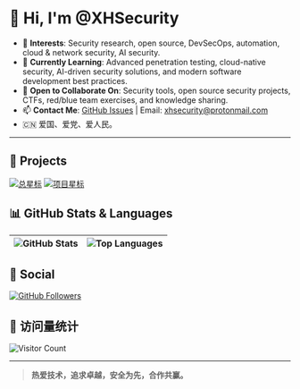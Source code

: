 # 👋 Hi, I'm @XHSecurity

- 👀 **Interests**: Security research, open source, DevSecOps, automation, cloud & network security, AI security.
- 🌱 **Currently Learning**: Advanced penetration testing, cloud-native security, AI-driven security solutions, and modern software development best practices.
- 🤝 **Open to Collaborate On**: Security tools, open source security projects, CTFs, red/blue team exercises, and knowledge sharing.
- 📫 **Contact Me**: [GitHub Issues](https://github.com/XHSecurity/XHSecurity/issues) | Email: xhsecurity@protonmail.com
- 🇨🇳 爱国、爱党、爱人民。

---

<!---
XHSecurity/XHSecurity is a ✨ special ✨ repository because its `README.md` (this file) appears on your GitHub profile.
You can click the Preview link to take a look at your changes.
--->

## 🚀 Projects

[![总星标](https://img.shields.io/github/stars/XHSecurity?affiliations=OWNER%2CCOLLABORATOR%2CORGANIZATION_MEMBER&label=%E2%AD%90%EF%B8%8F+%E6%80%BB%E6%98%9F%E6%A0%87&style=flat-square)](https://github.com/XHSecurity/)
[![项目星标](https://img.shields.io/github/stars/XHSecurity/JDK_Switch_Version?style=flat-square&label=%E2%AD%90%EF%B8%8F+%E9%A1%B9%E7%9B%AE%E6%98%9F%E6%A0%87)](https://github.com/XHSecurity/JDK_Switch_Version)

## 📊 GitHub Stats & Languages

| ![GitHub Stats](https://github-readme-stats.vercel.app/api?username=XHSecurity&show_icons=true&include_all_commits=true&theme=swift&hide_border=true) | ![Top Languages](https://github-readme-stats.vercel.app/api/top-langs/?username=XHSecurity&layout=compact&theme=swift&hide_border=true) |
| ------------- | ------------- |

## 👥 Social

[![GitHub Followers](https://img.shields.io/github/followers/XHSecurity?style=social)](https://github.com/XHSecurity)
<!-- [![Blog](https://img.shields.io/badge/Blog-xhsec.com-brightgreen)](https://xhsec.com) --> <!-- 如有博客可填写 -->

## 🧩 访问量统计

![Visitor Count](https://badgen.net/visitor-badge/github/XHSecurity/XHSecurity)

---

> **热爱技术，追求卓越，安全为先，合作共赢。**
